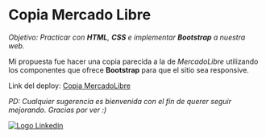 # Copia Mercado Libre
_Objetivo: Practicar con **HTML**, **CSS** e implementar **Bootstrap** a nuestra web._

Mi propuesta fue hacer una copia parecida a la de _MercadoLibre_ utilizando los componentes que ofrece **Bootstrap** para que el sitio sea responsive.

Link del deploy: [Copia MercadoLibre](https://benevolent-dragon-9b7d88.netlify.app/)

_PD: Cualquier sugerencia es bienvenida con el fin de querer seguir mejorando. Gracias por ver :)_

[![Logo Linkedin](https://cdn-icons-png.flaticon.com/24/1384/1384014.png "Ir a Linkedin de Nicolas Cabrera")](https://www.linkedin.com/in/nicolas-francisco-cabrera/)
